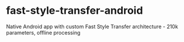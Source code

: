 # fast-style-transfer-android
Native Android app with custom Fast Style Transfer architecture - 210k parameters, offline processing
